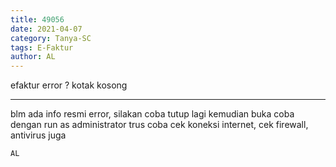 ```yaml
---
title: 49056
date: 2021-04-07
category: Tanya-SC
tags: E-Faktur
author: AL
---
```


efaktur error ? kotak kosong

---

blm ada info resmi error, silakan coba tutup lagi kemudian buka coba dengan run as administrator trus coba cek koneksi internet, cek firewall, antivirus juga

`AL`
